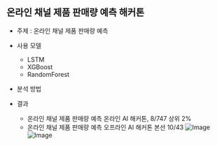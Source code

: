## 온라인 채널 제품 판매량 예측 해커톤
- 주제 : 온라인 채널 제품 판매량 예측
- 사용 모델
    - LSTM
    - XGBoost
    - RandomForest
- 분석 방법




- 결과
  - 온라인 채널 제품 판매량 예측 온라인 AI 해커톤, 8/747 상위 2%
  - 온라인 채널 제품 판매량 예측 오프라인 AI 해커톤 본선 10/43
![Image](https://github.com/user-attachments/assets/e0c222f7-70eb-4327-ae0f-575025e7d6e6)
![Image](https://github.com/user-attachments/assets/eec55a87-e392-4c8f-86f2-c54ccaaab2e8)
